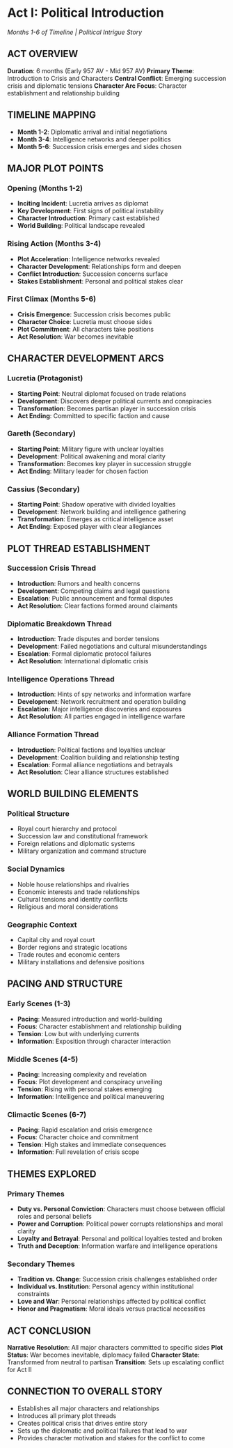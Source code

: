 # Act I: Political Introduction
*Months 1-6 of Timeline | Political Intrigue Story*

## ACT OVERVIEW
**Duration**: 6 months (Early 957 AV - Mid 957 AV)
**Primary Theme**: Introduction to Crisis and Characters
**Central Conflict**: Emerging succession crisis and diplomatic tensions
**Character Arc Focus**: Character establishment and relationship building

## TIMELINE MAPPING
- **Month 1-2**: Diplomatic arrival and initial negotiations
- **Month 3-4**: Intelligence networks and deeper politics
- **Month 5-6**: Succession crisis emerges and sides chosen

## MAJOR PLOT POINTS

### Opening (Months 1-2)
- **Inciting Incident**: Lucretia arrives as diplomat
- **Key Development**: First signs of political instability
- **Character Introduction**: Primary cast established
- **World Building**: Political landscape revealed

### Rising Action (Months 3-4)
- **Plot Acceleration**: Intelligence networks revealed
- **Character Development**: Relationships form and deepen
- **Conflict Introduction**: Succession concerns surface
- **Stakes Establishment**: Personal and political stakes clear

### First Climax (Months 5-6)
- **Crisis Emergence**: Succession crisis becomes public
- **Character Choice**: Lucretia must choose sides
- **Plot Commitment**: All characters take positions
- **Act Resolution**: War becomes inevitable

## CHARACTER DEVELOPMENT ARCS

### Lucretia (Protagonist)
- **Starting Point**: Neutral diplomat focused on trade relations
- **Development**: Discovers deeper political currents and conspiracies
- **Transformation**: Becomes partisan player in succession crisis
- **Act Ending**: Committed to specific faction and cause

### Gareth (Secondary)
- **Starting Point**: Military figure with unclear loyalties
- **Development**: Political awakening and moral clarity
- **Transformation**: Becomes key player in succession struggle
- **Act Ending**: Military leader for chosen faction

### Cassius (Secondary)
- **Starting Point**: Shadow operative with divided loyalties
- **Development**: Network building and intelligence gathering
- **Transformation**: Emerges as critical intelligence asset
- **Act Ending**: Exposed player with clear allegiances

## PLOT THREAD ESTABLISHMENT

### Succession Crisis Thread
- **Introduction**: Rumors and health concerns
- **Development**: Competing claims and legal questions
- **Escalation**: Public announcement and formal disputes
- **Act Resolution**: Clear factions formed around claimants

### Diplomatic Breakdown Thread
- **Introduction**: Trade disputes and border tensions
- **Development**: Failed negotiations and cultural misunderstandings
- **Escalation**: Formal diplomatic protocol failures
- **Act Resolution**: International diplomatic crisis

### Intelligence Operations Thread
- **Introduction**: Hints of spy networks and information warfare
- **Development**: Network recruitment and operation building
- **Escalation**: Major intelligence discoveries and exposures
- **Act Resolution**: All parties engaged in intelligence warfare

### Alliance Formation Thread
- **Introduction**: Political factions and loyalties unclear
- **Development**: Coalition building and relationship testing
- **Escalation**: Formal alliance negotiations and betrayals
- **Act Resolution**: Clear alliance structures established

## WORLD BUILDING ELEMENTS

### Political Structure
- Royal court hierarchy and protocol
- Succession law and constitutional framework
- Foreign relations and diplomatic systems
- Military organization and command structure

### Social Dynamics
- Noble house relationships and rivalries
- Economic interests and trade relationships
- Cultural tensions and identity conflicts
- Religious and moral considerations

### Geographic Context
- Capital city and royal court
- Border regions and strategic locations
- Trade routes and economic centers
- Military installations and defensive positions

## PACING AND STRUCTURE

### Early Scenes (1-3)
- **Pacing**: Measured introduction and world-building
- **Focus**: Character establishment and relationship building
- **Tension**: Low but with underlying currents
- **Information**: Exposition through character interaction

### Middle Scenes (4-5)
- **Pacing**: Increasing complexity and revelation
- **Focus**: Plot development and conspiracy unveiling
- **Tension**: Rising with personal stakes emerging
- **Information**: Intelligence and political maneuvering

### Climactic Scenes (6-7)
- **Pacing**: Rapid escalation and crisis emergence
- **Focus**: Character choice and commitment
- **Tension**: High stakes and immediate consequences
- **Information**: Full revelation of crisis scope

## THEMES EXPLORED

### Primary Themes
- **Duty vs. Personal Conviction**: Characters must choose between official roles and personal beliefs
- **Power and Corruption**: Political power corrupts relationships and moral clarity
- **Loyalty and Betrayal**: Personal and political loyalties tested and broken
- **Truth and Deception**: Information warfare and intelligence operations

### Secondary Themes
- **Tradition vs. Change**: Succession crisis challenges established order
- **Individual vs. Institution**: Personal agency within institutional constraints
- **Love and War**: Personal relationships affected by political conflict
- **Honor and Pragmatism**: Moral ideals versus practical necessities

## ACT CONCLUSION
**Narrative Resolution**: All major characters committed to specific sides
**Plot Status**: War becomes inevitable, diplomacy failed
**Character State**: Transformed from neutral to partisan
**Transition**: Sets up escalating conflict for Act II

## CONNECTION TO OVERALL STORY
- Establishes all major characters and relationships
- Introduces all primary plot threads
- Creates political crisis that drives entire story
- Sets up the diplomatic and political failures that lead to war
- Provides character motivation and stakes for the conflict to come
